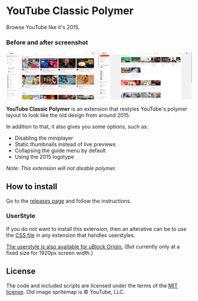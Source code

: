 # YouTube Classic Polymer
Browse YouTube like it's 2015.

### Before and after screenshot
![Before and After](/images/yt-screen.png?raw=true)

**YouTube Classic Polymer** is an extension that restyles YouTube's polymer layout to look like the old design from around 2015.

In addition to that, it also gives you some options, such as:
- Disabling the miniplayer
- Static thumbnails instead of live previews
- Collapsing the guide menu by default
- Using the 2015 logotype

*Note: This extension will not disable polymer.*

## How to install
Go to the [releases page](https://github.com/lassekongo83/yt-classic-polymer/releases/) and follow the instructions.

### UserStyle
If you do not want to install this extension, then an alterative can be to use the [CSS file](https://github.com/lassekongo83/yt-classic-polymer/blob/master/extension/css/yt-classic.min.css) in any extension that handles userstyles.

[The userstyle is also available for uBlock Origin.](https://github.com/lassekongo83/UserStyles/tree/master/youtube) (But currently only at a fixed size for 1920px screen width.)

## License
The code and included scripts are licensed under the terms of the [MIT license](https://github.com/lassekongo83/yt-classic-polymer/blob/master/LICENSE). Old image spritemap is © YouTube, LLC.